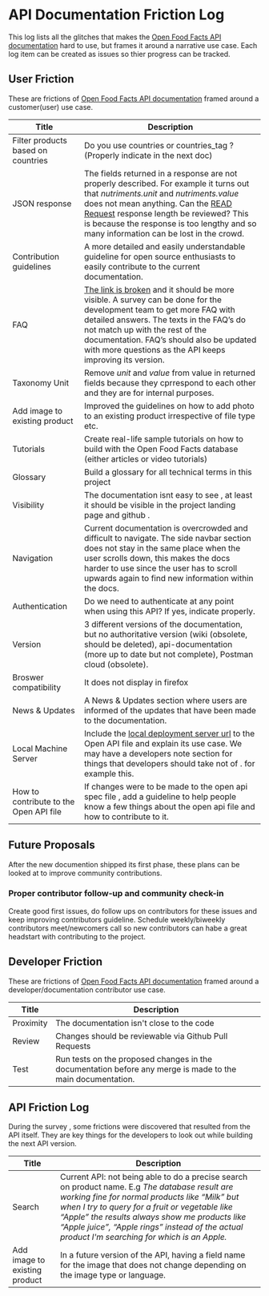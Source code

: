 # API Documentation Friction Log

This log lists all the glitches that makes the [Open Food Facts API documentation](https://openfoodfacts.github.io/api-documentation/) hard to use, but frames it around a narrative  use case. Each log item can be created as issues so thier progress can be tracked.

## User Friction

These are frictions of [Open Food Facts API documentation](https://openfoodfacts.github.io/api-documentation/) framed around a customer(user) use case.

Title    |          Description
 ------------------------| ---------
 | Filter products based on countries| Do you use countries or countries_tag ? (Properly indicate in the next doc)
 | JSON response| The fields returned in a response are not properly described. For example it turns out that _nutriments.unit_ and _nutriments.value_ does not mean anything. Can the [READ Request](https://openfoodfacts.github.io/api-documentation/#collapse-2READrequests-Getnutritionfactsforaspecificbarcode) response length be reviewed? This is because the response is too lengthy and so many information can be lost in the crowd.
 |Contribution guidelines | A more detailed and easily understandable guideline for open source enthusiasts to easily contribute to the current documentation.
 |FAQ | [The link is broken](https://openfoodfacts.github.io/api-documentation/#9FAQ) and it should be more visible. A survey can be done for the development team to get more FAQ with detailed answers. The texts in the FAQ’s do not match up with the rest of the documentation. FAQ’s should also be updated with more questions as the  API keeps improving its version. 
 |Taxonomy Unit| Remove _unit_ and _value_ from value in  returned fields because they cprrespond to each other and they are for internal purposes.
 |Add image to existing product | Improved the guidelines on how to add photo to an existing product irrespective of file type etc.
 |Tutorials | Create real-life sample tutorials on how to build with the Open Food Facts database (either articles or video tutorials)
 |Glossary | Build a glossary for all technical terms in this project
 |Visibility | The documentation isnt easy to see , at least it should be visible in the project landing page and github .
 |Navigation | Current documentation is overcrowded and difficult to navigate. The side navbar section does not stay in the same place when the user scrolls down, this makes the docs harder to use since the user has to scroll upwards again to find new information within the docs.
 |Authentication | Do we need to authenticate at any point when using this API? If yes, indicate properly.
 |Version |3 different versions of the documentation, but no authoritative version (wiki (obsolete, should be deleted), api-documentation (more up to date but not complete), Postman cloud (obsolete).
 |Broswer compatibility | It does not display in firefox
 |News & Updates | A News & Updates section where users are informed of the updates that have been made to the documentation.
 |Local Machine Server | Include the [local deployment server url](http://world.openfoodfacts.localhost/) to the Open API file and explain its use case. We may have a developers note section for things that developers should take not of . for example this.
 |How to contribute to the Open API file | If changes were to be made to the open api spec file , add a guideline to help people know a few things about the open api file and how to contribute to it.

## Future Proposals

After the new documention shipped its first phase, these plans can be looked at to improve community contributions.

### Proper contributor follow-up and community check-in

Create good first issues, do follow ups on contributors for these issues and keep improving contributors guideline. Schedule weekly/biweekly contributors meet/newcomers call so new contributors can habe a great headstart with contributing to the project.

## Developer Friction

These are frictions of [Open Food Facts API documentation](https://openfoodfacts.github.io/api-documentation/) framed around a developer/documentation contributor use case.

Title    |          Description
 ------------------------| ----------
 |Proximity | The documentation isn't close to the code
 |Review    | Changes should be reviewable via Github Pull Requests
 |Test      | Run tests on the proposed changes in the documentation before any merge is made to the main documentation.

## API Friction Log

During the survey , some frictions were discovered that resulted from the API itself. They are key things for the developers to look out while building the next API version.

Title    |          Description
 ------------------------| ---------
 |Search| Current API: not being able to do a precise search on product name. E.g _The database result are working fine for normal products like “Milk” but when I try to query for a fruit or vegetable like “Apple” the results always show me products like “Apple juice”, “Apple rings”  instead of the actual product I'm searching for which is an Apple._
 |Add image to existing product | In a future version of the API, having a field name for the image that does not change depending on the image type or language.

 
